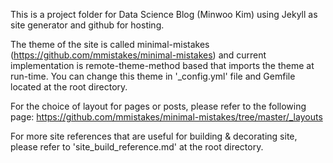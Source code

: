 This is a project folder for Data Science Blog (Minwoo Kim)
using Jekyll as site generator and github for hosting.

The theme of the site is called minimal-mistakes
(https://github.com/mmistakes/minimal-mistakes)
and current implementation is remote-theme-method based that imports the theme at run-time.
You can change this theme in '_config.yml' file and Gemfile located at the root directory.

For the choice of layout for pages or posts, please refer to the following page:
https://github.com/mmistakes/minimal-mistakes/tree/master/_layouts

For more site references that are useful for building & decorating site,
please refer to 'site_build_reference.md' at the root directory.


